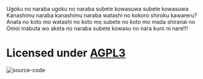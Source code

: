 Ugoku no naraba ugoku no naraba subete kowasuwa subete kowasuwa
Kanashimu naraba kanashimu naraba watashi no kokoro shiroku kawareru?
Anata no koto mo watashi no koto mo subete no koto mo mada shiranai no
Omoi mabuta wo aketa no naraba subete kowasu no nara kuro ni nare!!!


Licensed under [AGPL3](http://www.gnu.org/licenses/agpl-3.0-standalone.html)
=======================

![source-code](https://raw.github.com/BlackRock/PICTURES/master/Licenses/agpl-v3-logo.png)